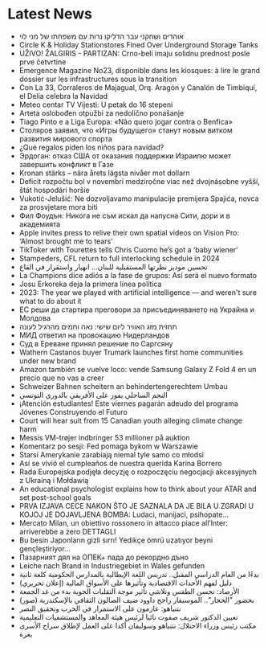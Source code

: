 # Latest News
-  אוהדים ושחקני עבר הדליקו נרות עם משפחתו של מני לוי
-  Circle K & Holiday Stationstores Fined Over Underground Storage Tanks
-  UŽIVO! ŽALGIRIS - PARTIZAN: Crno-beli imaju solidnu prednost posle prve četvrtine
-  Emergence Magazine No23, disponible dans les kiosques: à lire le grand dossier sur les infrastructures sous la transition
-  Con La 33, Corraleros de Majagual, Orq. Aragón y Canalón de Timbiquí, el Delia celebra la Navidad
-  Meteo centar TV Vijesti: U petak do 16 stepeni
-  Arteta oslobođen otpužbi za nedolično ponašanje
-  Tiago Pinto e a Liga Europa: «Não quero jogar contra o Benfica»
-  Столяров заявил, что «Игры будущего» станут новым витком развития мирового спорта
-  ¿Qué regalos piden los niños para navidad?
-  Эрдоган: отказ США от оказания поддержки Израилю может завершить конфликт в Газе
-  Kronan stärks – nära årets lägsta nivåer mot dollarn
-  Deficit rozpočtu bol v novembri medziročne viac než dvojnásobne vyšší, štát hospodári horšie
-  Vukotić-Jelušić: Ne dozvoljavamo manipulacije premijera Spajića, novca za prosvjetare mora biti
-  Фил Фоудън: Никога не съм искал да напусна Сити, дори и в академията
-  Apple invites press to relive their own spatial videos on Vision Pro: ‘Almost brought me to tears’
-  TikToker with Tourettes tells Chris Cuomo he’s got a ‘baby wiener’
-  Stampeders, CFL return to full interlocking schedule in 2024
-  تحسين موديز نظرتها المستقبلية للبنان... انهيار واستقرار في القاع
-  La Champions dice adiós a la fase de grupos: Así será el nuevo formato
-  Josu Erkoreka deja la primera línea política
-  2023: The year we played with artificial intelligence — and weren't sure what to do about it
-  ЕС реши да стартира преговори за присъединяването на Украйна и Молдова
-  תחזית מזג האוויר ליום שישי: נאה וחמים מהרגיל לעונה
-  МИД ответил на провокацию Нидерландов
-  Суд в Ереване принял решение по Саргсяну
-  Wathern Castanos buyer Trumark launches first home communities under new brand
-  Amazon también se vuelve loco: vende Samsung Galaxy Z Fold 4 en un precio que no vas a creer
-  Schweizer Bahnen scheitern an behindertengerechtem Umbau
-  النجم الساحلي يفوز على الأفريقي بالدوري التونسي
-  ¡Atención estudiantes! Este viernes pagarán adeudo del programa Jóvenes Construyendo el Futuro
-  Court will hear suit from 15 Canadian youth alleging climate change harm
-  Messis VM-trøjer indbringer 53 millioner på auktion
-  Komentarz po sesji: Fed pomaga bykom w Warszawie
-  Starsi Amerykanie zarabiają niemal tyle samo co młodsi
-  Así se vivió el cumpleaños de nuestra querida Karina Borrero
-  Rada Europejska podjęła decyzję o rozpoczęciu negocjacji akcesyjnych z Ukrainą i Mołdawią
-  An educational psychologist explains how to think about your ATAR and set post-school goals
-  PRVA IZJAVA CECE NAKON ŠTO JE SAZNALA DA JE BILA U ZGRADI U KOJOJ JE DOJAVLJENA BOMBA: Ludaci, manijaci, psihopate...
-  Mercato Milan, un obiettivo rossonero in attacco piace all’Inter: arriverebbe a zero DETTAGLI
-  Bu besin Japonların gizli sırrı! Yedikçe ömrü uzatıyor beyni gençleştiriyor...
-  Пазарният дял на ОПЕК+ пада до рекордно дъно
-  Leiche nach Brand in Industriegebiet in Wales gefunden
-  بدءًا من العام الدراسي المقبل.. تدريس اللغة الإيطالية بالمدارس الحكومية كلغة ثانية
-  دليل لفهم الأحداث الاقتصادية وتأثيرها على الأسواق المالية (إعلان تحريري)
-  الأرصاد: تحسن الطقس وتلاشي تأثير موجة التقلبات الجوية بدء من غد الجمعة
-  بحضور "الحجار".. الموسيقار راجح داوود ضيف الصالون الثقافي بالإسكندرية (صور)
-  نتنياهو: عازمون على الاستمرار في الحرب وتحقيق النصر
-  تعيين الدكتور شريف صفوت نائبا لرئيس هيئة المعاهد والمستشفيات التعليمية
-  مكتب رئيس وزراء الاحتلال: نتنياهو وسوليفان أكدا على العمل لإطلاق سراح الأسرى بغزة
